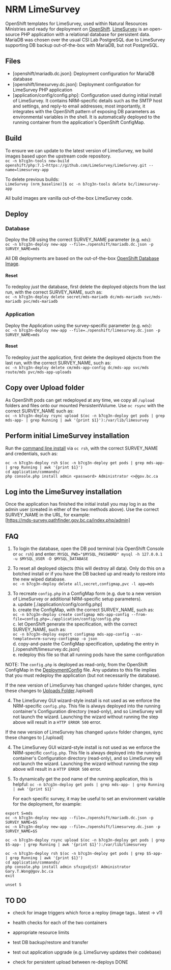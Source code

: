 # NRM LimeSurvey

OpenShift templates for LimeSurvey, used within Natural Resources Ministries and ready for deployment on [OpenShift](https://www.openshift.com/).  [LimeSurvey](https://www.limesurvey.org/) is an open-source PHP application with a relational database for persistent data.  MariaDB was chosen over the usual CSI Lab PostgreSQL due to LimeSurvey supporting DB backup out-of-the-box with MariaDB, but not PostgreSQL.

## Files

* [openshift/mariadb.dc.json]: Deployment configuration for MariaDB database
* [openshift/limesurvey.dc.json]: Deployment configuration for LimeSurvey PHP application
* [application/config/config.php]: Configuration used during initial install of LimeSurvey.  It contains NRM-specific details such as the SMTP host and settings, and reply-to email addresses; most importantly, it integrates with the OpenShift pattern of exposing DB parameters as environmental variables in the shell.  It is automatically deployed to the running container from the application's OpenShift ConfigMap.

## Build

To ensure we can update to the latest version of LimeSurvey, we build images based upon the upstream code repository.  
`oc -n b7cg3n-tools new-build openshift/php:7.1~https://github.com/LimeSurvey/LimeSurvey.git --name=limesurvey-app`

To delete previous builds:  
`LimeSurvey (nrm_baseline)]$ oc -n b7cg3n-tools delete bc/limesurvey-app` 

All build images are vanilla out-of-the-box LimeSurvey code.

## Deploy

### Database
Deploy the DB using the correct SURVEY_NAME parameter (e.g. `mds`):  
`oc -n b7cg3n-deploy new-app --file=./openshift/mariadb.dc.json -p SURVEY_NAME=mds`

All DB deployments are based on the out-of-the-box [OpenShift Database Image](https://docs.openshift.com/container-platform/3.11/using_images/db_images/mariadb.html).

#### Reset

To redeploy *just* the database, first delete the deployed objects from the last run, with the correct SURVEY_NAME, such as:  
`oc -n b7cg3n-deploy delete secret/mds-mariadb dc/mds-mariadb svc/mds-mariadb pvc/mds-mariadb `

### Application
Deploy the Application using the survey-specific parameter (e.g. `mds`):  
`oc -n b7cg3n-deploy new-app --file=./openshift/limesurvey.dc.json -p SURVEY_NAME=mds`

#### Reset

To redeploy *just* the application, first delete the deployed objects from the last run, with the correct SURVEY_NAME, such as:  
`oc -n b7cg3n-deploy delete cm/mds-app-config dc/mds-app svc/mds route/mds pvc/mds-app-uploads `

## Copy over Upload folder

As OpenShift pods can get redeployed at any time, we copy all `/upload` folders and files onto our mounted PersistentVolume. Use `oc rsync` with the correct SURVEY_NAME such as:  
`oc -n b7cg3n-deploy rsync upload $(oc -n b7cg3n-deploy get pods | grep mds-app- | grep Running | awk '{print $1}'):/var/lib/limesurvey`

## Perform initial LimeSurvey installation

Run the [command line install](https://manual.limesurvey.org/Installation_using_a_command_line_interface_(CLI)) via `oc rsh`, with the correct SURVEY_NAME and credentials, such as:
```
oc -n b7cg3n-deploy rsh $(oc -n b7cg3n-deploy get pods | grep mds-app- | grep Running | awk '{print $1}')
cd application/commands/
php console.php install admin <password> Administrator <>@gov.bc.ca
```

## Log into the LimeSurvey installation
 
Once the application has finished the initial install you may log in as the admin user (created in either of the two methods above).  Use the correct SURVEY_NAME in the URL, for example:   
[https://mds-survey.pathfinder.gov.bc.ca/index.php/admin]

## FAQ

1. To login the database, open the DB pod terminal (via OpenShift Console or `oc rsh`) and enter:
`MYSQL_PWD="$MYSQL_PASSWORD" mysql -h 127.0.0.1 -u $MYSQL_USER -D $MYSQL_DATABASE`

2. To reset all deployed objects (this will destroy all data).  Only do this on a botched install or if you have the DB backed up and ready to restore into the new wiped database.  
`oc -n b7cg3n-deploy delete all,secret,configmap,pvc -l app=mds`

3. To recreate `config.php` in a ConfigMap form (e.g. due to a new version of LimeSurvey or additional NRM-specific setup parameters).  
    a. update [./application/config/config.php]  
    b. create the ConfigMap, with the correct SURVEY_NAME, such as:  
    `oc -n b7cg3n-deploy create configmap mds-app-config --from-file=config.php=./application/config/config.php`  
    c. let OpenShift generate the specification, with the correct SURVEY_NAME, such as:  
    `oc -n b7cg3n-deploy export configmap mds-app-config --as-template=nrm-survey-configmap -o json`  
    d. copy-and-paste the ConfigMap specification, updating the entry in [./openshift/limesurvey.dc.json]  
    e. redeploy this file so that all running pods have the same configuration  

NOTE: The `config.php` is deployed as read-only, from the OpenShift ConfigMap in the [DeploymentConfig](./openshift/limesurvey.dc.json) file.  Any updates to this file implies that you must redeploy the application (but not necessarily the database).

If the new version of LimeSurvey has changed `update` folder changes, sync these changes to [Uploads Folder]()./upload)

4. The LimeSurvey GUI wizard-style install is not used as we enforce the NRM-specific `config.php`.  This file is always deployed into the running container's Configuration directory (read-only), and so LimeSurvey will not launch the wizard.  Launching the wizard without running the step above will result in a `HTTP ERROR 500` error.

If the new version of LimeSurvey has changed `update` folder changes, sync these changes to [./upload]

4. The LimeSurvey GUI wizard-style install is not used as we enforce the NRM-specific `config.php`.  This file is always deployed into the running container's Configuration directory (read-only), and so LimeSurvey will not launch the wizard.  Launching the wizard without running the step above will result in a `HTTP ERROR 500` error.

5. To dynamically get the pod name of the running application, this is helpful:
   `oc -n b7cg3n-deploy get pods | grep mds-app- | grep Running | awk '{print $1}'`
  
   For each specific survey, it may be useful to set an environment variable for the deployment, for example:

```
export S=mds
oc -n b7cg3n-deploy new-app --file=./openshift/mariadb.dc.json -p SURVEY_NAME=$S
oc -n b7cg3n-deploy new-app --file=./openshift/limesurvey.dc.json -p SURVEY_NAME=$S

oc -n b7cg3n-deploy rsync upload $(oc -n b7cg3n-deploy get pods | grep $S-app- | grep Running | awk '{print $1}'):/var/lib/limesurvey

oc -n b7cg3n-deploy rsh $(oc -n b7cg3n-deploy get pods | grep $S-app- | grep Running | awk '{print $1}')
cd application/commands/
php console.php install admin sfxzgsdjsS! Administrator Gary.T.Wong@gov.bc.ca
exit 

unset S
```


## TO DO


* check for image triggers which force a reploy (image tags.. latest -> v1)
* health checks for each of the two containers
* appropriate resource limits
* test DB backup/restore and transfer
* test out application upgrade (e.g. LimeSurvey updates their codebase)

* check for persistent upload between re-deploys DONE